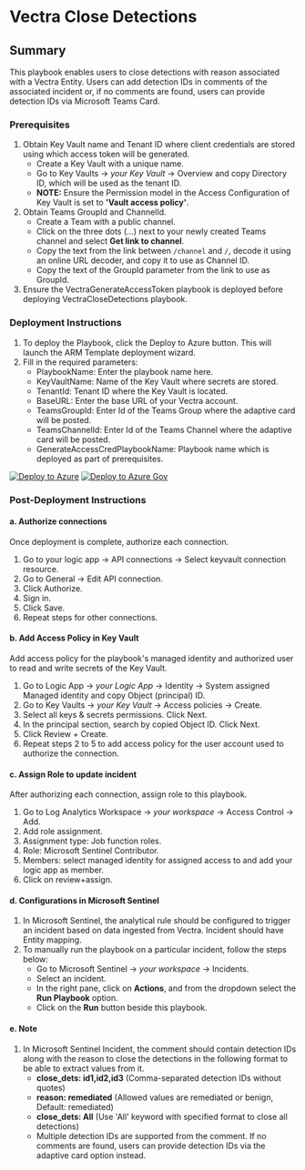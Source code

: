 # Vectra Close Detections

## Summary

This playbook enables users to close detections with reason associated with a Vectra Entity. Users can add detection IDs in comments of the associated incident or, if no comments are found, users can provide detection IDs via Microsoft Teams Card.

### Prerequisites

1. Obtain Key Vault name and Tenant ID where client credentials are stored using which access token will be generated.
   - Create a Key Vault with a unique name.
   - Go to Key Vaults → *your Key Vault* → Overview and copy Directory ID, which will be used as the tenant ID.
   - **NOTE:** Ensure the Permission model in the Access Configuration of Key Vault is set to **'Vault access policy'**.
2. Obtain Teams GroupId and ChannelId.
   - Create a Team with a public channel.
   - Click on the three dots (...) next to your newly created Teams channel and select **Get link to channel**.
   - Copy the text from the link between `/channel` and `/`, decode it using an online URL decoder, and copy it to use as Channel ID.
   - Copy the text of the GroupId parameter from the link to use as GroupId.
3. Ensure the VectraGenerateAccessToken playbook is deployed before deploying VectraCloseDetections playbook.

### Deployment Instructions

1. To deploy the Playbook, click the Deploy to Azure button. This will launch the ARM Template deployment wizard.
2. Fill in the required parameters:
   - PlaybookName: Enter the playbook name here.
   - KeyVaultName: Name of the Key Vault where secrets are stored.
   - TenantId: Tenant ID where the Key Vault is located.
   - BaseURL: Enter the base URL of your Vectra account.
   - TeamsGroupId: Enter Id of the Teams Group where the adaptive card will be posted.
   - TeamsChannelId: Enter Id of the Teams Channel where the adaptive card will be posted.
   - GenerateAccessCredPlaybookName: Playbook name which is deployed as part of prerequisites.

[![Deploy to Azure](https://aka.ms/deploytoazurebutton)](https://portal.azure.com/#create/Microsoft.Template/uri/https%3A%2F%2Fraw.githubusercontent.com%2FAzure%2FAzure-Sentinel%2Fmaster%2FSolutions%2FVectraXDR%2FPlaybooks%2FVectraCloseDetections%2Fazuredeploy.json) [![Deploy to Azure Gov](https://aka.ms/deploytoazuregovbutton)](https://portal.azure.us/#create/Microsoft.Template/uri/https%3A%2F%2Fraw.githubusercontent.com%2FAzure%2FAzure-Sentinel%2Fmaster%2FSolutions%2FVectraXDR%2FPlaybooks%2FVectraCloseDetections%2Fazuredeploy.json)

### Post-Deployment Instructions

#### a. Authorize connections

Once deployment is complete, authorize each connection.
1. Go to your logic app → API connections → Select keyvault connection resource.
2. Go to General → Edit API connection.
3. Click Authorize.
4. Sign in.
5. Click Save.
6. Repeat steps for other connections.

#### b. Add Access Policy in Key Vault

Add access policy for the playbook's managed identity and authorized user to read and write secrets of the Key Vault.
1. Go to Logic App → *your Logic App* → Identity → System assigned Managed identity and copy Object (principal) ID.
2. Go to Key Vaults → *your Key Vault* → Access policies → Create.
3. Select all keys & secrets permissions. Click Next.
4. In the principal section, search by copied Object ID. Click Next.
5. Click Review + Create.
6. Repeat steps 2 to 5 to add access policy for the user account used to authorize the connection.

#### c. Assign Role to update incident

After authorizing each connection, assign role to this playbook.
1. Go to Log Analytics Workspace → *your workspace* → Access Control → Add.
2. Add role assignment.
3. Assignment type: Job function roles.
4. Role: Microsoft Sentinel Contributor.
5. Members: select managed identity for assigned access to and add your logic app as member.
6. Click on review+assign.

#### d. Configurations in Microsoft Sentinel

1. In Microsoft Sentinel, the analytical rule should be configured to trigger an incident based on data ingested from Vectra. Incident should have Entity mapping.
2. To manually run the playbook on a particular incident, follow the steps below:
   - Go to Microsoft Sentinel → *your workspace* → Incidents.
   - Select an incident.
   - In the right pane, click on **Actions**, and from the dropdown select the **Run Playbook** option.
   - Click on the **Run** button beside this playbook.

#### e. Note

1. In Microsoft Sentinel Incident, the comment should contain detection IDs along with the reason to close the detections in the following format to be able to extract values from it.
   * **close_dets: id1,id2,id3** (Comma-separated detection IDs without quotes)
   * **reason: remediated** (Allowed values are remediated or benign, Default: remediated)
   * **close_dets: All** (Use 'All' keyword with specified format to close all detections)
   * Multiple detection IDs are supported from the comment. If no comments are found, users can provide detection IDs via the adaptive card option instead.
